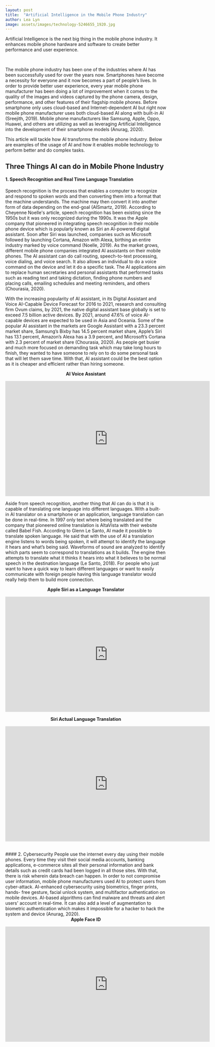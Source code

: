 ```yaml
---
layout: post
title:  "Artificial Intelligence in the Mobile Phone Industry"
author: Lea Lyn 
image: assets/images/technology-5246655_1920.jpg
---
```

Artificial Intelligence is the next big thing in the mobile phone industry. It enhances mobile phone hardware and software to create better performance and user experience. 
 
 <br/>
 




The mobile phone industry has been one of the industries where AI has been successfully used for over the years now. Smartphones have become a necessity for everyone and it now becomes a part of people’s lives. In order to provide better user experience, every year mobile phone manufacturer has been doing a lot of improvement when it comes to the quality of the images and videos captured by the phone camera, design, performance, and other features of their flagship mobile phones. Before smartphone only uses cloud-based and Internet-dependent AI but right now mobile phone manufacturer uses both cloud-based AI along with built-in AI (Sreejith, 2019). Mobile phone manufacturers like Samsung, Apple, Oppo, Huawei, and others are utilizing as well as leveraging Artificial Intelligence into the development of their smartphone models (Anurag, 2020).

This article will tackle how AI transforms the mobile phone industry. Below are examples of the usage of AI and how it enables mobile technology to perform better and do complex tasks.

## Three Things AI can do in Mobile Phone Industry 

#### 1.	Speech Recognition and Real Time Language Translation

Speech recognition is the process that enables a computer to recognize and respond to spoken words and then converting them into a format that the machine understands. The machine may then convert it into another form of data depending on the end-goal (AISmartz, 2019). According to Cheyenne Noelle's article, speech recognition has been existing since the 1950s but it was only recognized during the 1990s. It was the Apple company that pioneered in integrating speech recognition in their mobile phone device which is popularly known as Siri an AI-powered digital assistant. Soon after Siri was launched, companies such as Microsoft followed by launching Cortana, Amazon with Alexa, birthing an entire industry marked by voice command (Noelle, 2019). As the market grows, different mobile phone companies integrated AI assistants on their mobile phones. The AI assistant can do call routing, speech-to-text processing, voice dialing, and voice search. It also allows an individual to do a voice command on the device and let it do a specific task. The AI applications aim to replace human secretaries and personal assistants that performed tasks such as reading text and taking dictation, finding phone numbers and placing calls, emailing schedules and meeting reminders, and others (Chourasia, 2020). 

With the increasing popularity of AI assistant, in its Digital Assistant and Voice AI-Capable Device Forecast for 2016 to 2021, research and consulting firm Ovum claims, by 2021, the native digital assistant base globally is set to exceed 7.5 billion active devices. By 2021, around 47.6% of voice AI-capable devices are expected to be used in Asia and Oceania. Some of the popular AI assistant in the markets are Google Assistant with a 23.3 percent market share, Samsung’s Bixby has 14.5 percent market share, Apple’s Siri has 13.1 percent, Amazon’s Alexa has a 3.9 percent, and Microsoft’s Cortana with 2.3 percent of market share (Chourasia, 2020). As people get busier and much more focused on demanding task which may take long hours to finish, they wanted to have someone to rely on to do some personal task that will let them save time. With that, AI assistant could be the best option as it is cheaper and efficient rather than hiring someone. 
<center><b>AI Voice Assistant</b></center>

<center><p><iframe width="640" height="360" src="https://www.youtube.com/embed/ou9CjRWq1tM" frameborder="0" allow="accelerometer; autoplay; clipboard-write; encrypted-media; gyroscope; picture-in-picture" allowfullscreen></iframe></p></center>

Aside from speech recognition, another thing that AI can do is that it is capable of translating one language into different languages. With a built-in AI translator on a smartphone or an application, language translation can be done in real-time. In 1997 only text where being translated and the company that pioneered online translation is AltaVista with their website called Babel Fish. According to Glenn Le Santo, AI made it possible to translate spoken language. He said that with the use of AI a translation engine listens to words being spoken, it will attempt to identify the language it hears and what’s being said. Waveforms of sound are analyzed to identify which parts seem to correspond to translations as it builds. The engine then attempts to translate what it thinks it hears into what it believes to be normal speech in the destination language (Le Santo, 2018). For people who just want to have a quick way to learn different languages or want to easily communicate with foreign people having this language translator would really help them to build more connection. 

<center><b>Apple Siri as a Language Translator</b></center>
<center><p><iframe width="640" height="360" src="https://www.youtube.com/embed/pf_OFCRCilY" frameborder="0" allow="accelerometer; autoplay; clipboard-write; encrypted-media; gyroscope; picture-in-picture" allowfullscreen></iframe></p></center>

<center><b>Siri Actual Language Translation</b></center>
<center><p><iframe width="640" height="360" src="https://www.youtube.com/embed/wO7DYG9JT58" frameborder="0" allow="accelerometer; autoplay; clipboard-write; encrypted-media; gyroscope; picture-in-picture" allowfullscreen></iframe></p></center>

<br/>
#### 2. Cybersecurity 
People use the internet every day using their mobile phones. Every time they visit their social media accounts, banking applications, e-commerce sites all their personal information and bank details such as credit cards had been logged in all those sites. With that, there is risk wherein data breach can happen. In order to not compromise user information, mobile phone manufacturers used AI to protect users from cyber-attack. AI-enhanced cybersecurity using biometrics, finger prints, hands- free gesture, facial unlock system, and multifactor authentication on mobile devices. AI-based algorithms can find malware and threats and alert users' account in real-time. It can also add a level of augmentation to biometric authentication which makes it impossible for a hacker to hack the system and device (Anurag, 2020). 
<center><b>Apple Face ID</b></center>
<center><p><iframe width="640" height="360" src="https://www.youtube.com/embed/z-t1h0Y8vuM" frameborder="0" allow="accelerometer; autoplay; clipboard-write; encrypted-media; gyroscope; picture-in-picture" allowfullscreen></iframe></p></center>
